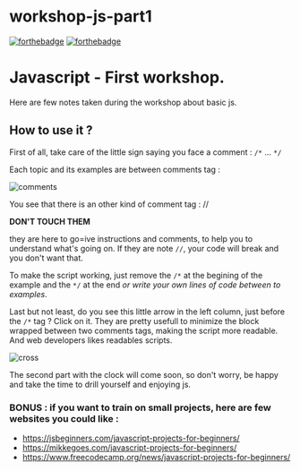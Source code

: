 # workshop-js-part1

[![forthebadge](https://forthebadge.com/images/badges/made-with-javascript.svg)](https://forthebadge.com)
[![forthebadge](https://forthebadge.com/images/badges/built-with-love.svg)](https://forthebadge.com)

# Javascript - First workshop. 

Here are few notes taken during the workshop about basic js. 

## How to use it ? 

First of all, take care of the little sign saying you face a comment : `/*` ... `*/`

Each topic and its examples are between comments tag : 

![comments](https://github.com/ElisandreL/workshop-js-part1-/blob/master/assets/Capture%20d%E2%80%99%C3%A9cran%202021-08-05%20000448.png)

You see that there is an other kind of comment tag : //

**DON'T TOUCH THEM** 

they are here to go=ive instructions and comments, to help you to understand what's going on. If they are note `//`, your code will break and you don't want that. 

To make the script working, just remove the `/*` at the begining of the example and the `*/` at the end *or write your own lines of code between to examples*.

Last but not least, do you see this little arrow in the left column, just before the `/*` tag ? Click on it. They are pretty usefull to minimize the block wrapped between two comments tags, making the script more readable. And web developers likes readables scripts. 

![cross](https://user-images.githubusercontent.com/84771701/128261729-ef7d0d9a-d2fe-4381-b8c2-c2f22e4b7085.png)

The second part with the clock will come soon, so don't worry, be happy and take the time to drill yourself and enjoying js.

### BONUS : if you want to train on small projects, here are few websites you could like : 

* <https://jsbeginners.com/javascript-projects-for-beginners/>
* <https://mikkegoes.com/javascript-projects-for-beginners/>
* <https://www.freecodecamp.org/news/javascript-projects-for-beginners/>

